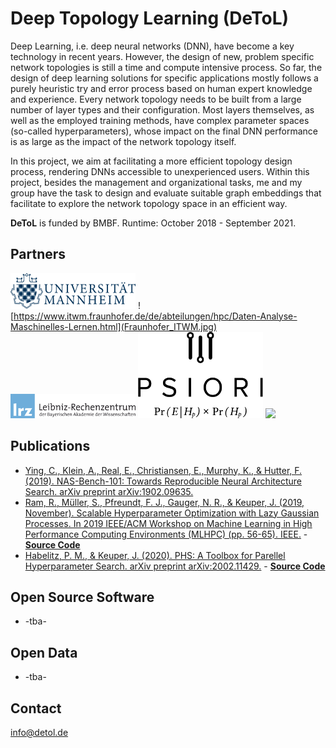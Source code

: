 # Deep Topology Learning (DeToL)

Deep Learning, i.e. deep neural networks (DNN), have 
become a key technology in recent years. However, the design of new, 
problem specific network topologies is still a time and compute 
intensive process. So far, the design of deep learning solutions for 
specific applications mostly follows a purely heuristic try and error 
process based on human expert knowledge and experience. Every network 
topology needs to be built from a large number of layer types and their 
configuration. Most layers themselves, as well as the employed training 
methods, have complex parameter spaces (so-called hyperparameters), 
whose impact on the final DNN performance is as large as the impact of 
the network topology itself.

In this project, we aim at facilitating a more efficient topology design 
process, rendering DNNs accessible to unexperienced users. Within this 
project, besides the management and organizational tasks, me and my 
group have the task to design and evaluate suitable graph embeddings 
that facilitate to explore the network topology space in an efficient way.

**DeToL** is funded by BMBF. Runtime: October 2018 - September 2021.

## Partners

![](2000px-Uni-mannheim.svg.png )
![https://www.itwm.fraunhofer.de/de/abteilungen/hpc/Daten-Analyse-Maschinelles-Lernen.html](Fraunhofer_ITWM.jpg) 
![](lrz_wortbild_d_blau-230.png) 
![](psiori-logo-white-pix.png)
![](2000px-Albert-Ludwigs-Universität_Freiburg_2009_logo.svg.png) 

## Publications
* [Ying, C., Klein, A., Real, E., Christiansen, E., Murphy, K., & Hutter, F. (2019). NAS-Bench-101: Towards Reproducible Neural Architecture Search. arXiv preprint arXiv:1902.09635.](https://arxiv.org/abs/1902.09635)
* [Ram, R., Müller, S., Pfreundt, F. J., Gauger, N. R., & Keuper, J. (2019, November). Scalable Hyperparameter Optimization with Lazy Gaussian Processes. In 2019 IEEE/ACM Workshop on Machine Learning in High Performance Computing Environments (MLHPC) (pp. 56-65). IEEE.](https://arxiv.org/pdf/2001.05726) - **[Source Code](https://github.com/cc-hpc-itwm/HPO_LazyGPR)**
* [Habelitz, P. M., & Keuper, J. (2020). PHS: A Toolbox for Parellel Hyperparameter Search. arXiv preprint arXiv:2002.11429.](https://arxiv.org/pdf/2002.11429) - **[Source Code](https://github.com/cc-hpc-itwm/PHS)**


## Open Source Software
* -tba-

## Open Data
+ -tba-

## Contact
info@detol.de
